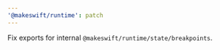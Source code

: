 ```yaml
---
'@makeswift/runtime': patch
---
```


Fix exports for internal `@makeswift/runtime/state/breakpoints`.
